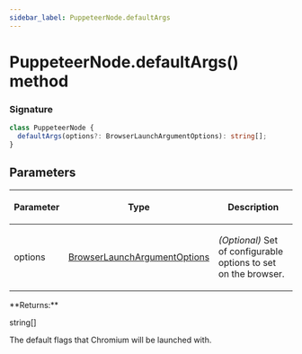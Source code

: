 ```yaml
---
sidebar_label: PuppeteerNode.defaultArgs
---
```


# PuppeteerNode.defaultArgs() method

### Signature

```typescript
class PuppeteerNode {
  defaultArgs(options?: BrowserLaunchArgumentOptions): string[];
}
```

## Parameters

<table><thead><tr><th>

Parameter

</th><th>

Type

</th><th>

Description

</th></tr></thead>
<tbody><tr><td>

options

</td><td>

[BrowserLaunchArgumentOptions](./puppeteer.browserlaunchargumentoptions.md)

</td><td>

_(Optional)_ Set of configurable options to set on the browser.

</td></tr>
</tbody></table>
**Returns:**

string\[\]

The default flags that Chromium will be launched with.
